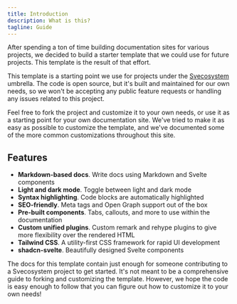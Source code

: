 ```yaml
---
title: Introduction
description: What is this?
tagline: Guide
---
```


<script>
	import { Callout } from '$lib/components'
</script>

After spending a ton of time building documentation sites for various projects, we decided to build a starter template that we could use for future projects. This template is the result of that effort.

This template is a starting point we use for projects under the [Svecosystem](https://github.com/svecosystem) umbrella. The code is open source, but it's built and maintained for our own needs, so we won't be accepting any public feature requests or handling any issues related to this project.

Feel free to fork the project and customize it to your own needs, or use it as a starting point for your own documentation site. We've tried to make it as easy as possible to customize the template, and we've documented some of the more common customizations throughout this site.

## Features

- **Markdown-based docs**. Write docs using Markdown and Svelte components
- **Light and dark mode**. Toggle between light and dark mode
- **Syntax highlighting**. Code blocks are automatically highlighted
- **SEO-friendly**. Meta tags and Open Graph support out of the box
- **Pre-built components**. Tabs, callouts, and more to use within the documentation
- **Custom unified plugins**. Custom remark and rehype plugins to give more flexibility over the rendered HTML
- **Tailwind CSS**. A utility-first CSS framework for rapid UI development
- **shadcn-svelte**. Beautifully designed Svelte components

<Callout>
The docs for this template contain just enough for someone contributing to a Svecosystem project to get started. It's not meant to be a comprehensive guide to forking and customizing the template. However, we hope the code is easy enough to follow that you can figure out how to customize it to your own needs!
</Callout>
